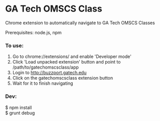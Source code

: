# GA Tech OMSCS Class

Chrome extension to automatically navigate to GA Tech OMSCS Classes

Prerequisites: node.js, npm

### To use:
1. Go to chrome://extensions/ and enable 'Developer mode'  
2. Click 'Load unpacked extension' button and point to /path/to/gatechomscsclass/app  
3. Login to http://buzzport.gatech.edu  
4. Click on the gatechomscsclass extension button  
5. Wait for it to finish navigating  

### Dev:
$ npm install  
$ grunt debug  